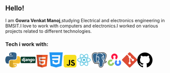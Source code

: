 ## Hello!
I am **Gowra Venkat Manoj**,studying Electrical and electronics engineering in BMSIT.I love to work with computers and electronics.I worked on various projects related to different technologies.

<!---more--->

### Tech i work with:
[<img src='https://raw.githubusercontent.com/Manoj-gowra/Images/master/logos/python.png' />](http://python.org)[<img src='https://raw.githubusercontent.com/Manoj-gowra/Images/master/logos/django.png' />](https://www.djangoproject.com/)[<img src='https://raw.githubusercontent.com/Manoj-gowra/Images/master/logos/html.png' width=40px />](https://developer.mozilla.org/en-US/docs/Web/html)[<img src='https://raw.githubusercontent.com/Manoj-gowra/Images/master/logos/css.png' />](https://developer.mozilla.org/en-US/docs/Web/css)[<img src='https://raw.githubusercontent.com/Manoj-gowra/Images/master/logos/javascript.png' width=40px />](https://developer.mozilla.org/en-US/docs/Web/JavaScript)[<img src='https://raw.githubusercontent.com/Manoj-gowra/Images/master/logos/react.png' />](https://reactjs.org/)[<img src='https://raw.githubusercontent.com/Manoj-gowra/Images/master/logos/postgresql.png' />](https://www.postgresql.org/)[<img src='https://raw.githubusercontent.com/Manoj-gowra/Images/master/logos/icons8-opencv-48.png' />](https://opencv.org/)[<img src='https://raw.githubusercontent.com/Manoj-gowra/Images/master/logos/git.png' />](https://git-scm.com)[<img src='https://raw.githubusercontent.com/Manoj-gowra/Images/master/logos/github.png' />](htttps://github.com)

